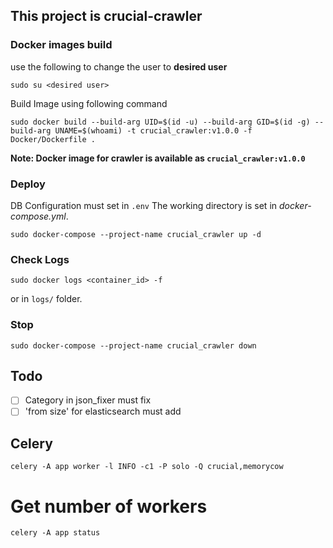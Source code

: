 ## **This project is crucial-crawler**
### Docker images build 
use the following to change the user to **desired user**
```shell
sudo su <desired user>
```
Build Image using following command
```shell
sudo docker build --build-arg UID=$(id -u) --build-arg GID=$(id -g) --build-arg UNAME=$(whoami) -t crucial_crawler:v1.0.0 -f Docker/Dockerfile .
```

**Note: Docker image for crawler is available as `crucial_crawler:v1.0.0`**

### Deploy
DB Configuration must set in `.env`
The working directory is set in _docker-compose.yml_.
```shell
sudo docker-compose --project-name crucial_crawler up -d
```

### Check Logs
```shell
sudo docker logs <container_id> -f 
```
or in `logs/` folder.

### Stop
```shell
sudo docker-compose --project-name crucial_crawler down
```

## Todo
- [ ] Category in json_fixer must fix
- [ ] 'from size' for elasticsearch must add

## Celery
```shell
celery -A app worker -l INFO -c1 -P solo -Q crucial,memorycow
```
# Get number of workers
```shell
celery -A app status
```
